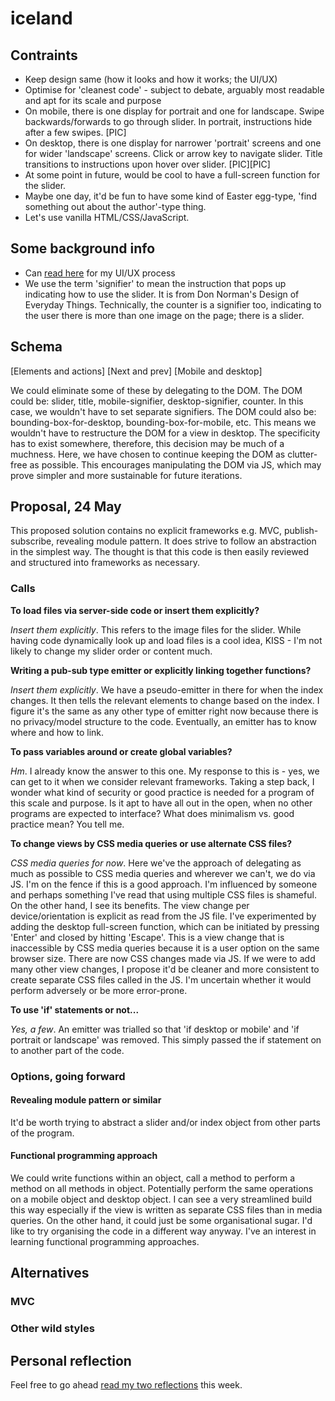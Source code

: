 # iceland

## Contraints

- Keep design same (how it looks and how it works; the UI/UX)
- Optimise for 'cleanest code' - subject to debate, arguably most readable and apt for its scale and purpose
- On mobile, there is one display for portrait and one for landscape. Swipe backwards/forwards to go through slider. In portrait, instructions hide after a few swipes. [PIC]
- On desktop, there is one display for narrower 'portrait' screens and one for wider 'landscape' screens. Click or arrow key to navigate slider. Title transitions to instructions upon hover over slider. [PIC][PIC]
- At some point in future, would be cool to have a full-screen function for the slider.
- Maybe one day, it'd be fun to have some kind of Easter egg-type, 'find something out about the author'-type thing.
- Let's use vanilla HTML/CSS/JavaScript.

## Some background info

- Can [read here](https://medium.com/@tanosaur/building-iceland-textures-landscapes-22acbea767ec) for my UI/UX process
- We use the term 'signifier' to mean the instruction that pops up indicating how to use the slider. It is from Don Norman's Design of Everyday Things. Technically, the counter is a signifier too, indicating to the user there is more than one image on the page; there is a slider.

## Schema

[Elements and actions]
[Next and prev]
[Mobile and desktop]

We could eliminate some of these by delegating to the DOM. The DOM could be: slider, title, mobile-signifier, desktop-signifier, counter. In this case, we wouldn't have to set separate signifiers. The DOM could also be: bounding-box-for-desktop, bounding-box-for-mobile, etc. This means we wouldn't have to restructure the DOM for a view in desktop. The specificity has to exist somewhere, therefore, this decision may be much of a muchness. Here, we have chosen to continue keeping the DOM as clutter-free as possible. This encourages manipulating the DOM via JS, which may prove simpler and more sustainable for future iterations.

## Proposal, 24 May

This proposed solution contains no explicit frameworks e.g. MVC, publish-subscribe, revealing module pattern. It does strive to follow an abstraction in the simplest way. The thought is that this code is then easily reviewed and structured into frameworks as necessary. 

### Calls

**To load files via server-side code or insert them explicitly?**

*Insert them explicitly*. This refers to the image files for the slider. While having code dynamically look up and load files is a cool idea, KISS - I'm not likely to change my slider order or content much.

**Writing a pub-sub type emitter or explicitly linking together functions?**

*Insert them explicitly*. We have a pseudo-emitter  in there for when the index changes. It then tells the relevant elements to change based on the index. I figure it's the same as any other type of emitter right now because there is no privacy/model structure to the code. Eventually, an emitter has to know where and how to link.

**To pass variables around or create global variables?**

*Hm*. I already know the answer to this one. My response to this is - yes, we can get to it when we consider relevant frameworks. Taking a step back, I wonder what kind of security or good practice is needed for a program of this scale and purpose. Is it apt to have all out in the open, when no other programs are expected to interface? What does minimalism vs. good practice mean? You tell me.

**To change views by CSS media queries or use alternate CSS files?**

*CSS media queries for now*. Here we've the approach of delegating as much as possible to CSS media queries and wherever we can't, we do via JS. I'm on the fence if this is a good approach. I'm influenced by someone and perhaps something I've read that using multiple CSS files is shameful. On the other hand, I see its benefits. The view change per device/orientation is explicit as read from the JS file. I've experimented by adding the desktop full-screen function, which can be initiated by pressing 'Enter' and closed by hitting 'Escape'. This is a view change that is inaccessible by CSS media queries because it is a user option on the same browser size. There are now CSS changes made via JS. If we were to add many other view changes, I propose it'd be cleaner and more consistent to create separate CSS files called in the JS. I'm uncertain whether it would perform adversely or be more error-prone. 

**To use 'if' statements or not...**

*Yes, a few*. An emitter was trialled so that 'if desktop or mobile' and 'if portrait or landscape' was removed. This simply passed the if statement on to another part of the code. 

### Options, going forward

#### Revealing module pattern or similar
It'd be worth trying to abstract a slider and/or index object from other parts of the program.

#### Functional programming approach
We could write functions within an object, call a method to perform a method on all methods in object. Potentially perform the same operations on a mobile object and desktop object. I can see a very streamlined build this way especially if the view is written as separate CSS files than in media queries. On the other hand, it could just be some organisational sugar. I'd like to try organising the code in a different way anyway. I've an interest in learning functional programming approaches.

## Alternatives

### MVC

### Other wild styles

## Personal reflection

Feel free to go ahead [read my two reflections](https://github.com/tanosaur/iceland/blob/master/reflections.md) this week.

